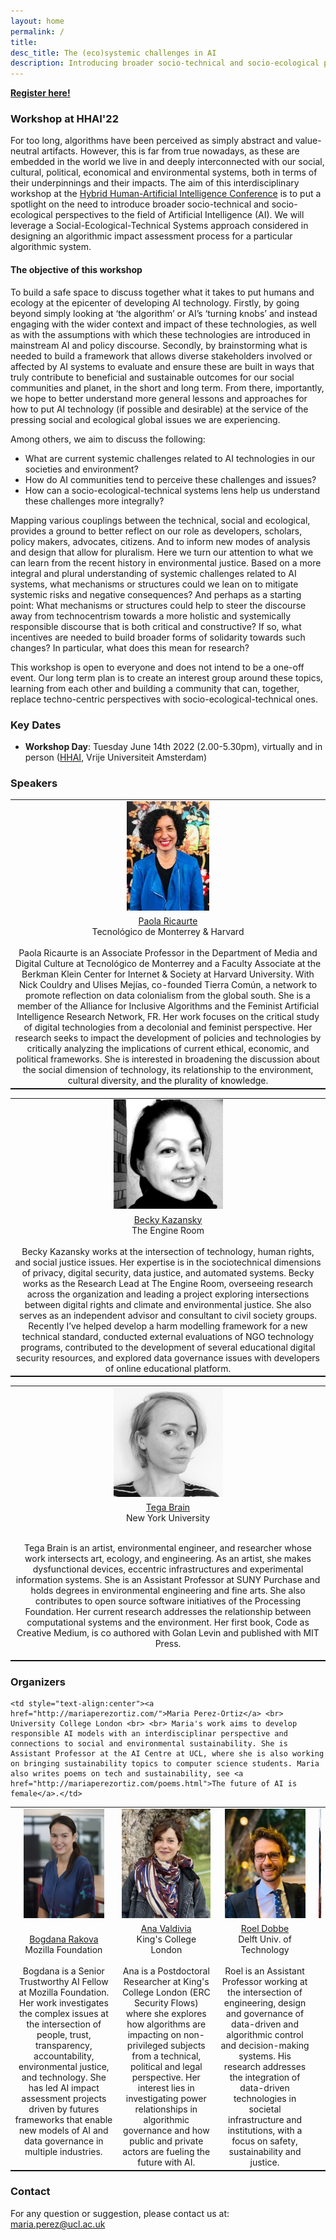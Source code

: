 ```yaml
---
layout: home
permalink: /
title:
desc_title: The (eco)systemic challenges in AI
description: Introducing broader socio-technical and socio-ecological perspectives to the field of Artificial Intelligence
---
```


[**Register here!**](https://bit.ly/3xgj1Ee)



### Workshop at HHAI'22

For too long, algorithms have been perceived as simply abstract and value-neutral artifacts. However, this is far from true nowadays, as these are embedded in the world we live in and deeply interconnected with our social, cultural, political, economical and environmental systems, both in terms of their underpinnings and their impacts. The aim of this interdisciplinary workshop at the <a href="https://www.hhai-conference.org/">Hybrid Human-Artificial Intelligence Conference</a> is to put a spotlight on the need to introduce broader socio-technical and socio-ecological perspectives to the field of Artificial Intelligence (AI). We will leverage a Social-Ecological-Technical Systems approach considered in designing an algorithmic impact assessment process for a particular algorithmic system.

<h4>The objective of this workshop</h4>
To build a safe space to discuss together what it takes to put humans and ecology at the epicenter of developing AI technology. Firstly, by going beyond simply looking at ‘the algorithm’ or AI’s ‘turning knobs’ and instead engaging with the wider context and impact of these technologies, as well as with the assumptions with which these technologies are introduced in mainstream AI and policy discourse. Secondly, by brainstorming what is needed to build a framework that allows diverse stakeholders involved or affected by AI systems to evaluate and ensure these are built in ways that truly contribute to beneficial and sustainable outcomes for our social communities and planet, in the short and long term. From there, importantly, we hope to better understand more general lessons and approaches for how to put AI technology (if possible and desirable) at the service of the pressing social and ecological global issues we are experiencing.  

Among others, we aim to discuss the following: 
* What are current systemic challenges related to AI technologies  in our societies and environment? 
* How do AI communities tend to perceive these challenges and issues? 
* How can a socio-ecological-technical systems lens help us understand these challenges more integrally? 

Mapping various couplings between the technical, social and ecological, provides a ground to better reflect on our role as developers, scholars, policy makers, advocates, citizens. And to inform new modes of analysis and design that allow for pluralism. Here we turn our attention to what we can learn from the recent history in environmental justice. Based on a more integral and plural understanding of systemic challenges related to AI systems, what mechanisms or structures could we lean on to mitigate systemic risks and negative consequences? And perhaps as a starting point: What mechanisms or structures could help to steer the discourse away from technocentrism towards a more holistic and systemically responsible discourse that is both critical and constructive? If so, what incentives are needed to build broader forms of solidarity towards such changes? In particular, what does this mean for research?

This workshop is open to everyone and does not intend to be a one-off event. Our long term plan is to create an interest group around these topics, learning from each other and building a community that can, together, replace techno-centric perspectives with socio-ecological-technical ones. 



### Key Dates

* **Workshop Day**: Tuesday June 14th 2022 (2.00-5.30pm), virtually and in person ([HHAI](https://www.hhai-conference.org/), Vrije Universiteit Amsterdam)



### Speakers

<table style="width:100%;border-bottom: 1px solid black;">
  <center>
  <tr>
    <td style="text-align:center"><img src="assets/img/paola_ricaurte.jpg" height="175"></td>
  

  </tr>
  <tr>
  <td style="text-align:center"><a href="https://cyber.harvard.edu/people/paola-ricaurte-quijano">Paola Ricaurte</a> <br> Tecnológico de Monterrey & Harvard <br><br> 
    Paola Ricaurte is an Associate Professor in the Department of Media and Digital Culture at Tecnológico de Monterrey and a Faculty Associate at the Berkman Klein Center for Internet & Society at Harvard University. With Nick Couldry and Ulises Mejías, co-founded Tierra Común, a network to promote reflection on data colonialism from the global south. She is a member of the Alliance for Inclusive Algorithms and the Feminist Artificial Intelligence Research Network, FR. Her work focuses on the critical study of digital technologies from a decolonial and feminist perspective. Her research seeks to impact the development of policies and technologies by critically analyzing the implications of current ethical, economic, and political frameworks. She is interested in broadening the discussion about the social dimension of technology, its relationship to the environment, cultural diversity, and the plurality of knowledge.
</td>
  

  </tr>
  </center>
  </table>



<table style="width:100%;border-bottom: 1px solid black;">
  <center>
  <tr>
    <td style="text-align:center"><img src="assets/img/becky.jpg" height="175"></td>


  </tr>
  <tr>
  <td style="text-align:center"><a href="https://beckykazansky.net/about/">Becky Kazansky</a> <br> The Engine Room <br><br> Becky Kazansky works at the intersection of technology, human rights, and social justice issues. Her expertise is in the sociotechnical dimensions of privacy, digital security, data justice, and automated systems. Becky works as the Research Lead at The Engine Room, overseeing research across the organization and leading a project exploring intersections between digital rights and climate and environmental justice. She also serves as an independent advisor and consultant to civil society groups. Recently I’ve helped develop a harm modelling framework for a new technical standard, conducted external evaluations of NGO technology programs, contributed to the development of several educational digital security resources, and explored data governance issues with developers of online educational platform.</td>


  </tr>
  </center>
  </table>


<table style="width:100%;border-bottom: 1px solid black;">
  <center>
  <tr>
    <td style="text-align:center"><img src="assets/img/tega.png" height="175"></td>


  </tr>
  <tr>
  <td style="text-align:center"><a href="http://tegabrain.com/">Tega Brain</a> <br> New York University<br><br> 
   
Tega Brain is an artist, environmental engineer, and researcher whose work intersects art, ecology, and engineering. As an artist, she makes dysfunctional devices, eccentric infrastructures and experimental information systems. She is an Assistant Professor at SUNY Purchase and holds degrees in environmental engineering and fine arts. She also contributes to open source software initiatives of the Processing Foundation. Her current research addresses the relationship between computational systems and the environment.  Her first book, Code as Creative Medium, is co authored with Golan Levin and published with MIT Press. 


</td>



  </tr>
  </center>
  </table>





### Organizers

<table style="width:100%;border-bottom: 1px solid black;">
  <center>
  <tr>
    <td style="text-align:center"><img src="assets/img/bogdana.jpg" height="175"></td>
    <td style="text-align:center"><img src="assets/img/ana.jpg" height="175"></td>
    <td style="text-align:center"><img src="assets/img/roel.jpg" height="175"></td>
    <td style="text-align:center"><img src="assets/img/maria2.jpg" height="175"></td>

  </tr>
  <tr>
  <td style="text-align:center"><a href="https://bobirakova.com/">Bogdana Rakova</a> <br> Mozilla Foundation <br><br> Bogdana is a Senior Trustworthy AI Fellow at Mozilla Foundation. Her work investigates the complex issues at the intersection of people, trust, transparency, accountability, environmental justice, and technology. She has led AI impact assessment projects driven by futures frameworks that enable new models of AI and data governance in multiple industries. </td>
  <td style="text-align:center"><a href="https://www.avaldivia.com/">Ana Valdivia</a> <br> King's College London <br><br>Ana is a Postdoctoral Researcher at King's College London (ERC Security Flows) where she explores how algorithms are impacting on non-privileged subjects from a technical, political and legal perspective. Her interest lies in investigating power relationships in algorithmic governance and how public and private actors are fueling the future with AI.</td>

  <td style="text-align:center"><a href="https://www.tudelft.nl/tbm/over-de-faculteit/afdelingen/engineering-systems-and-services/people/assistant-professors/drir-rij-roel-dobbe">Roel Dobbe</a> <br> Delft Univ. of Technology <br> <br>Roel is an Assistant Professor working at the intersection of engineering, design and governance of data-driven and algorithmic control and decision-making systems. His research addresses the integration of data-driven technologies in societal infrastructure and institutions, with a focus on safety, sustainability and justice.</td>
  
    <td style="text-align:center"><a href="http://mariaperezortiz.com/">Maria Perez-Ortiz</a> <br> University College London <br> <br> Maria's work aims to develop responsible AI models with an interdisciplinar perspective and connections to social and environmental sustainability. She is Assistant Professor at the AI Centre at UCL, where she is also working on bringing sustainability topics to computer science students. Maria also writes poems on tech and sustainability, see <a href="http://mariaperezortiz.com/poems.html">The future of AI is female</a>.</td>

  </tr>
  </center>
  </table>


### Contact

For any question or suggestion, please contact us at: <maria.perez@ucl.ac.uk>

